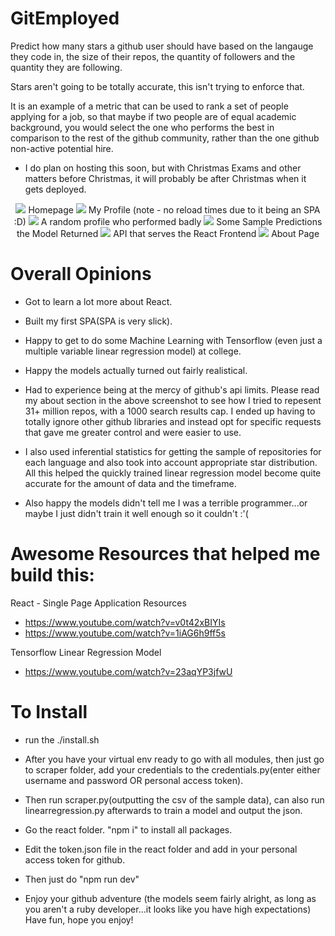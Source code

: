 # GitEmployed
Predict how many stars a github user should have based on the langauge they code in, the size of their repos, the quantity of followers and the quantity they are following.

Stars aren't going to be totally accurate, this isn't trying to enforce that.

It is an example of a metric that can be used to rank a set of people applying for a job, so that maybe if two people are of equal academic background, you would select the one who performs the best in comparison to the rest of the github community, rather than the one github non-active potential hire.

- I do plan on hosting this soon, but with Christmas Exams and other matters before Christmas, it will probably be after Christmas when it gets deployed.

<p align="center">
  <img src="https://raw.githubusercontent.com/CSIGildea/gitemployed/master/pictures/homepage.png?token=AYSfNTMqSDcp4_3NYDZEwkiBYId0kbrQks5cDgiswA%3D%3D"/>
 Homepage
  <img src="https://raw.githubusercontent.com/CSIGildea/gitemployed/master/pictures/myprofile.png?token=AYSfNQVpduUkyews8RZ8jJEP1mHLaSnpks5cDgkowA%3D%3D"/>
  My Profile (note - no reload times due to it being an SPA :D)
  <img src="https://raw.githubusercontent.com/CSIGildea/gitemployed/master/pictures/badprofile.png?token=AYSfNaOKDaX80NjKh-zX04BEYKfkXXc6ks5cDgk6wA%3D%3D"/>
  A random profile who performed badly
  <img src="https://raw.githubusercontent.com/CSIGildea/gitemployed/master/pictures/modelpredictions.png?token=AYSfNYQq41v1mRfF3yxQvoGi5f2Y5GIYks5cDglcwA%3D%3D"/>
  Some Sample Predictions the Model Returned
  <img src="https://raw.githubusercontent.com/CSIGildea/gitemployed/master/pictures/api.png?token=AYSfNVkFnmJD5r3oyMlmSovmi2G6lOUdks5cDgnLwA%3D%3D"/>
  API that serves the React Frontend
    <img src="https://raw.githubusercontent.com/CSIGildea/gitemployed/master/pictures/about.png?token=AYSfNXge5DE_SYN-ncOd86JYDwAQNe4Eks5cDgn7wA%3D%3D"/>
  About Page
</p>

# Overall Opinions
- Got to learn a lot more about React.
- Built my first SPA(SPA is very slick).
- Happy to get to do some Machine Learning with Tensorflow (even just a multiple variable linear regression model) at college.
- Happy the models actually turned out fairly realistical.
- Had to experience being at the mercy of github's api limits. Please read my about section in the above screenshot to see how I tried to repesent 31+ million repos, with a 1000 search results cap. I ended up having to totally ignore other github libraries and instead opt for specific requests that gave me greater control and were easier to use. 

- I also used inferential statistics for getting the sample of repositories for each language and also took into account appropriate star distribution. All this helped the quickly trained linear regression model become quite accurate for the amount of data and the timeframe.
- Also happy the models didn't tell me I was a terrible programmer...or maybe I just didn't train it well enough so it couldn't :'(

# Awesome Resources that helped me build this:
React - Single Page Application Resources
- https://www.youtube.com/watch?v=v0t42xBIYIs
- https://www.youtube.com/watch?v=1iAG6h9ff5s

Tensorflow Linear Regression Model
- https://www.youtube.com/watch?v=23aqYP3jfwU

# To Install
- run the ./install.sh
- After you have your virtual env ready to go with all modules, then just go to scraper folder, add your credentials to the credentials.py(enter either username and password OR personal access token).
- Then run scraper.py(outputting the csv of the sample data), can also run linearregression.py afterwards to train a model and output the json.

- Go the react folder. "npm i" to install all packages.
- Edit the token.json file in the react folder and add in your personal access token for github.
- Then just do "npm run dev"

- Enjoy your github adventure (the models seem fairly alright, as long as you aren't a ruby developer...it looks like you have high expectations) Have fun, hope you enjoy!
